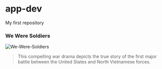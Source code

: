 # app-dev
My first repository
### We Were Soldiers
![We-Were-Soldiers]([[https://www.google.com/url?sa=i&url=https%3A%2F%2Fwww.themoviedb.org%2Fmovie%2F10590-we-were-soldiers%2Fimages%2Fposters&psig=AOvVaw32MsGKrFdlfjiD-PZiS0OW&ust=1702298927333000&source=images&cd=vfe&opi=89978449&ved=0CBAQjRxqFwoTCNCuj-rzhIMDFQAAAAAdAAAAABAD](https://www.themoviedb.org/t/p/original/nzeSYldx7wIrwycLKHKHTTUJNWh.jpg)](https://image.tmdb.org/t/p/original/nzeSYldx7wIrwycLKHKHTTUJNWh.jpg))
>This compelling war drama depicts the true story of the first major battle between the United States and North Vietnamese forces.
